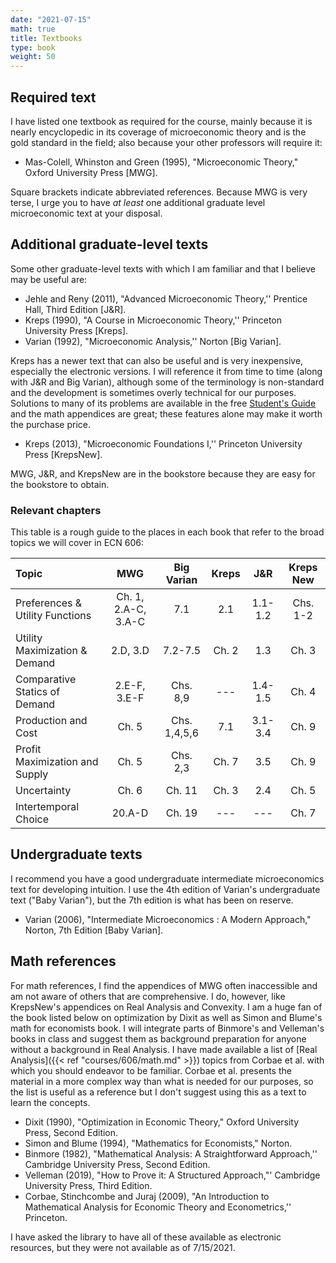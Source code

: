 ```yaml
---
date: "2021-07-15"
math: true
title: Textbooks
type: book
weight: 50
---
```


## Required text

I have listed one textbook as required for the course, mainly because it is nearly encyclopedic in its coverage of microeconomic theory and is the gold standard in the field; also because your other professors will require it:

- Mas-Colell, Whinston and Green (1995), "Microeconomic Theory," Oxford University Press [MWG].


Square brackets indicate abbreviated references. Because MWG is very terse, I urge you to have *at least* one additional graduate level microeconomic text at your disposal.

## Additional graduate-level texts

Some other graduate-level texts with which I am familiar and that I believe may be useful are:

- Jehle and Reny (2011), "Advanced Microeconomic Theory,'' Prentice Hall, Third Edition [J&R].
- Kreps (1990), "A Course in Microeconomic Theory,'' Princeton University Press [Kreps].
- Varian (1992), "Microeconomic Analysis,'' Norton [Big Varian].

Kreps has a newer text that can also be useful and is very inexpensive, especially the electronic versions. I will reference it from time to time (along with J&R and Big Varian), although some of the terminology is non-standard and the development is sometimes overly technical for our purposes. Solutions to many of its problems are available in the free [Student's Guide](http://press.princeton.edu/titles/9890.html) and the math appendices are great; these features alone may make it worth the purchase price.

- Kreps (2013), "Microeconomic Foundations I,'' Princeton University Press [KrepsNew].

MWG, J&R, and KrepsNew are in the bookstore because they are easy for the bookstore to obtain.

### Relevant chapters

This table is a rough guide to the places in each book that refer to the broad topics we will cover in ECN 606:

| Topic        | MWG           | Big Varian    | Kreps        | J&R          | Kreps New    |
| :----------- | :-----------: | :-----------: |:-----------: |:-----------: |:-----------: |
|	Preferences & Utility Functions | Ch. 1, 2.A-C, 3.A-C | 7.1 | 2.1 | 1.1-1.2 | Chs. 1-2 |
|	Utility Maximization & Demand  | 2.D, 3.D | 7.2-7.5 | Ch. 2 | 1.3 | Ch. 3 | 10 |
|	Comparative Statics of Demand | 2.E-F, 3.E-F | Chs. 8,9 | --- | 1.4-1.5 | Ch. 4 | 11 |
|	Production and Cost | Ch. 5 | Chs. 1,4,5,6 | 7.1 | 3.1-3.4 | Ch. 9 |
|	Profit Maximization and Supply | Ch. 5 | Chs. 2,3 | Ch. 7 | 3.5 | Ch. 9 |
|	Uncertainty | Ch. 6 | Ch. 11 | Ch. 3 | 2.4 | Ch. 5 |
|	Intertemporal Choice | 20.A-D | Ch. 19 | --- | --- | Ch. 7 |


## Undergraduate texts
I recommend you have a good undergraduate intermediate microeconomics text for developing intuition. I use the 4th edition of Varian's undergraduate text ("Baby Varian"), but the 7th edition is what has been on reserve.
- Varian (2006), "Intermediate Microeconomics : A Modern Approach," Norton, 7th Edition [Baby Varian].


## Math references
For math references, I find the appendices of MWG often inaccessible and am not aware of others that are comprehensive. I do, however, like KrepsNew's appendices on Real Analysis and Convexity. I am a huge fan of the book listed below on optimization by Dixit as well as Simon and Blume's math for economists book. I will integrate parts of Binmore's and Velleman's books in class and suggest them as background preparation for anyone without a background in Real Analysis. I have made available a list of [Real Analysis]({{< ref "courses/606/math.md" >}}) topics from Corbae et al. with which you should endeavor to be familiar. Corbae et al. presents the material in a more complex way than what is needed for our purposes, so the list is useful as a reference but I don't suggest using this as a text to learn the concepts.

- Dixit (1990), "Optimization in Economic Theory," Oxford University Press, Second Edition.
- Simon and Blume (1994), "Mathematics for Economists," Norton.
- Binmore (1982), "Mathematical Analysis: A Straightforward Approach,'' Cambridge University Press, Second Edition.
- Velleman (2019), "How to Prove it: A Structured Approach,"' Cambridge University Press, Third Edition.
- Corbae, Stinchcombe and Juraj (2009), "An Introduction to Mathematical Analysis for Economic Theory and Econometrics,'' Princeton.
	
I have asked the library to have all of these available as electronic resources, but they were not available as of 7/15/2021.